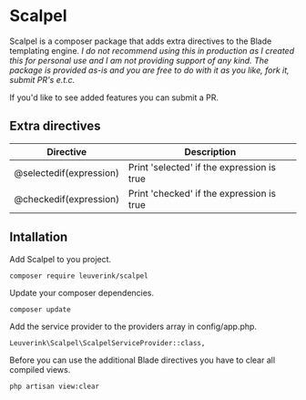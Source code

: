 # Scalpel
Scalpel is a composer package that adds extra directives to the Blade templating engine.
*I do not recommend using this in production as I created this for personal use and I am not providing support of any kind. The package is provided as-is and you are free to do with it as you like, fork it, submit PR's e.t.c.*

If you'd like to see added features you can submit a PR.

## Extra directives

| Directive                           | Description   			                                                       |
| ----------------------------------- | -------------------------------------------------------------------------- |
| @selectedif(expression)             | Print 'selected' if the expression is true                                 |
| @checkedif(expression)              | Print 'checked' if the expression is true                                  |



## Intallation
Add Scalpel to you project.
```
composer require leuverink/scalpel
```

Update your composer dependencies.
```
composer update
```

Add the service provider to the providers array in config/app.php.
```
Leuverink\Scalpel\ScalpelServiceProvider::class,
```

Before you can use the additional Blade directives you have to clear all compiled views.
```
php artisan view:clear
```
